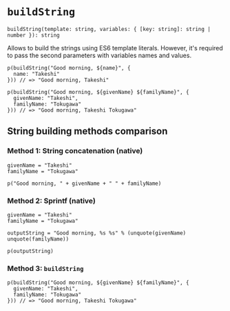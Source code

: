 # `buildString`

```
buildString(template: string, variables: { [key: string]: string | number }): string
```

Allows to build the strings using ES6 template literals.
However, it's required to pass the second parameters with variables names and values.  


```stylus
p(buildString("Good morning, ${name}", {
  name: "Takeshi"
})) // => "Good morning, Takeshi"

p(buildString("Good morning, ${givenName} ${familyName}", {
  givenName: "Takeshi",
  familyName: "Tokugawa"
})) // => "Good morning, Takeshi Tokugawa"
```


## String building methods comparison

### Method 1: String concatenation (native)

```stylus
givenName = "Takeshi"
familyName = "Tokugawa"

p("Good morning, " + givenName + " " + familyName)
```

### Method 2: Sprintf (native)

```stylus
givenName = "Takeshi"
familyName = "Tokugawa"

outputString = "Good morning, %s %s" % (unquote(givenName) unquote(familyName))

p(outputString)
```

### Method 3: `buildString`

```stylus
p(buildString("Good morning, ${givenName} ${familyName}", {
  givenName: "Takeshi",
  familyName: "Tokugawa"
})) // => "Good morning, Takeshi Tokugawa"
```
